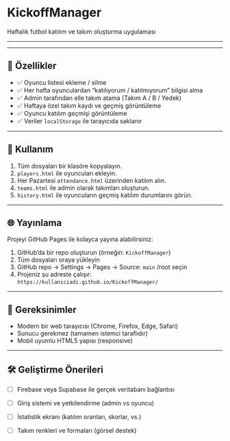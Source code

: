 # KickoffManager
Haftalık futbol katılım ve takım oluşturma uygulaması

---


---

## 🚀 Özellikler

- ✅ Oyuncu listesi ekleme / silme
- ✅ Her hafta oyunculardan “katılıyorum / katılmıyorum” bilgisi alma
- ✅ Admin tarafından elle takım atama (Takım A / B / Yedek)
- ✅ Haftaya özel takım kaydı ve geçmiş görüntüleme
- ✅ Oyuncu katılım geçmişi görüntüleme
- ✅ Veriler `localStorage` ile tarayıcıda saklanır

---

## 🔧 Kullanım

1. Tüm dosyaları bir klasöre kopyalayın.
2. `players.html` ile oyuncuları ekleyin.
3. Her Pazartesi `attendance.html` üzerinden katılım alın.
4. `teams.html` ile admin olarak takımları oluşturun.
5. `history.html` ile oyuncuların geçmiş katılım durumlarını görün.

---

## 🌐 Yayınlama

Projeyi GitHub Pages ile kolayca yayına alabilirsiniz:

1. GitHub’da bir repo oluşturun (örneğin: `KickoffManager`)
2. Tüm dosyaları oraya yükleyin
3. GitHub repo → Settings → Pages → Source: `main` /root seçin
4. Projeniz şu adreste çalışır:  
   `https://kullaniciadi.github.io/KickoffManager/`

---

## 📌 Gereksinimler

- Modern bir web tarayıcısı (Chrome, Firefox, Edge, Safari)
- Sunucu gerekmez (tamamen istemci taraflıdır)
- Mobil uyumlu HTML5 yapısı (responsive)

---

## 🛠️ Geliştirme Önerileri

- [ ] Firebase veya Supabase ile gerçek veritabanı bağlantısı
- [ ] Giriş sistemi ve yetkilendirme (admin vs oyuncu)
- [ ] İstatistik ekranı (katılım oranları, skorlar, vs.)
- [ ] Takım renkleri ve formaları (görsel destek)


